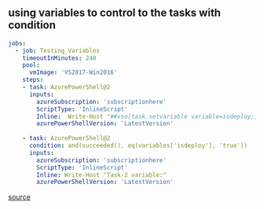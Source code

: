 ## using variables to control to the tasks with condition
```yaml
jobs:
  - job: Testing_Variables
    timeoutInMinutes: 240
    pool:
      vmImage: 'VS2017-Win2016'
    steps:
    - task: AzurePowerShell@2
      inputs:
        azureSubscription: 'subscriptionhere'
        ScriptType: 'InlineScript'
        Inline:  Write-Host "##vso[task.setvariable variable=isdeploy;]false"
        azurePowerShellVersion: 'LatestVersion'
    
    - task: AzurePowerShell@2
      condition: and(succeeded(), eq(variables['isdeploy'], 'true'))
      inputs:
        azureSubscription: 'subscriptionhere'
        ScriptType: 'InlineScript'
        Inline: Write-Host "Task-2 variable:"
        azurePowerShellVersion: 'LatestVersion'

```
[source](https://github.com/microsoft/azure-pipelines-tasks/blob/master/docs/authoring/commands.md)